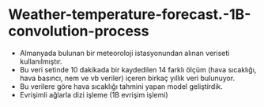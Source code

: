 # Weather-temperature-forecast.-1B-convolution-process

* Almanyada bulunan bir meteoroloji istasyonundan alınan veriseti kullanılmıştır.
* Bu veri setinde 10 dakikada bir kaydedilen 14 farklı ölçüm (hava sıcaklığı, hava basıncı, nem ve vb veriler)
içeren birkaç yıllık veri bulunuyor.
* Bu verilere göre hava sıcaklığı tahmini yapan model geliştirdik.
* Evrişimli ağlarla dizi işleme (1B evrişim işlemi)
